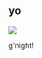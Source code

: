 ## yo

<img src="https://twvjefd.yrmqdsldnsyd.hath.network:5555/h/a972d91f0326887f3555aef2f5b373ceb8ba4a8e-87823-1280-1600-jpg/keystamp=1661295300-4d7610fe44;fileindex=112448265;xres=1280/298565711_732648537800462_6947797096660149157_n.jpg">

g'night!

